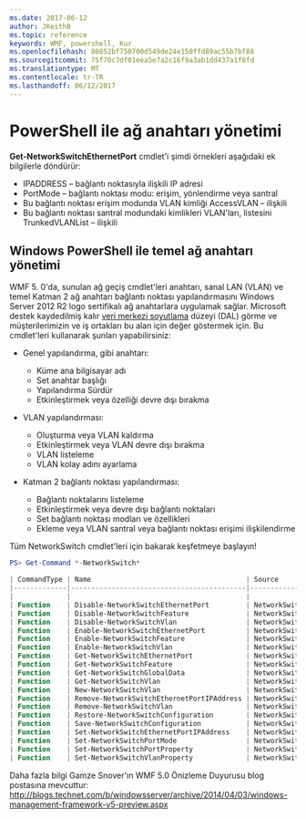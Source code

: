 ```yaml
---
ms.date: 2017-06-12
author: JKeithB
ms.topic: reference
keywords: WMF, powershell, Kur
ms.openlocfilehash: 80852bf750700d549de24e150ffd89ac55b7bf88
ms.sourcegitcommit: 75f70c7df01eea5e7a2c16f9a3ab1dd437a1f8fd
ms.translationtype: MT
ms.contentlocale: tr-TR
ms.lasthandoff: 06/12/2017
---
```

# <a name="network-switch-management-with-powershell"></a>PowerShell ile ağ anahtarı yönetimi

**Get-NetworkSwitchEthernetPort** cmdlet'i şimdi örnekleri aşağıdaki ek bilgilerle döndürür:

- IPADDRESS – bağlantı noktasıyla ilişkili IP adresi
- PortMode – bağlantı noktası modu: erişim, yönlendirme veya santral
- Bu bağlantı noktası erişim modunda VLAN kimliği AccessVLAN – ilişkili
- Bu bağlantı noktası santral modundaki kimlikleri VLAN'ları, listesini TrunkedVLANList – ilişkili

## <a name="fundamental-network-switch-management-with-windows-powershell"></a>Windows PowerShell ile temel ağ anahtarı yönetimi

WMF 5. 0'da, sunulan ağ geçiş cmdlet'leri anahtarı, sanal LAN (VLAN) ve temel Katman 2 ağ anahtarı bağlantı noktası yapılandırmasını Windows Server 2012 R2 logo sertifikalı ağ anahtarlara uygulamak sağlar. Microsoft destek kaydedilmiş kalır [veri merkezi soyutlama](http://technet.microsoft.com/en-us/cloud/dal.aspx) düzeyi (DAL) görme ve müşterilerimizin ve iş ortakları bu alan için değer göstermek için. Bu cmdlet'leri kullanarak şunları yapabilirsiniz:

- Genel yapılandırma, gibi anahtarı:
    - Küme ana bilgisayar adı
    - Set anahtar başlığı
    - Yapılandırma Sürdür
    - Etkinleştirmek veya özelliği devre dışı bırakma

- VLAN yapılandırması:
    - Oluşturma veya VLAN kaldırma
    - Etkinleştirmek veya VLAN devre dışı bırakma
    - VLAN listeleme
    - VLAN kolay adını ayarlama

- Katman 2 bağlantı noktası yapılandırması:
    - Bağlantı noktalarını listeleme
    - Etkinleştirmek veya devre dışı bağlantı noktaları
    - Set bağlantı noktası modları ve özellikleri
    - Ekleme veya VLAN santral veya bağlantı noktası erişimi ilişkilendirme

Tüm NetworkSwitch cmdlet'leri için bakarak keşfetmeye başlayın!

```powershell
PS> Get-Command *-NetworkSwitch*

| CommandType | Name                                      | Source        |
|-------------|-------------------------------------------|---------------|
|             |                                           |               |
| Function    | Disable-NetworkSwitchEthernetPort         | NetworkSwitch |
| Function    | Disable-NetworkSwitchFeature              | NetworkSwitch |
| Function    | Disable-NetworkSwitchVlan                 | NetworkSwitch |
| Function    | Enable-NetworkSwitchEthernetPort          | NetworkSwitch |
| Function    | Enable-NetworkSwitchFeature               | NetworkSwitch |
| Function    | Enable-NetworkSwitchVlan                  | NetworkSwitch |
| Function    | Get-NetworkSwitchEthernetPort             | NetworkSwitch |
| Function    | Get-NetworkSwitchFeature                  | NetworkSwitch |
| Function    | Get-NetworkSwitchGlobalData               | NetworkSwitch |
| Function    | Get-NetworkSwitchVlan                     | NetworkSwitch |
| Function    | New-NetworkSwitchVlan                     | NetworkSwitch |
| Function    | Remove-NetworkSwitchEthernetPortIPAddress | NetworkSwitch |
| Function    | Remove-NetworkSwitchVlan                  | NetworkSwitch |
| Function    | Restore-NetworkSwitchConfiguration        | NetworkSwitch |
| Function    | Save-NetworkSwitchConfiguration           | NetworkSwitch |
| Function    | Set-NetworkSwitchEthernetPortIPAddress    | NetworkSwitch |
| Function    | Set-NetworkSwitchPortMode                 | NetworkSwitch |
| Function    | Set-NetworkSwitchPortProperty             | NetworkSwitch |
| Function    | Set-NetworkSwitchVlanProperty             | NetworkSwitch |
```

Daha fazla bilgi Gamze Snover'ın WMF 5.0 Önizleme Duyurusu blog postasına mevcuttur: <http://blogs.technet.com/b/windowsserver/archive/2014/04/03/windows-management-framework-v5-preview.aspx>

